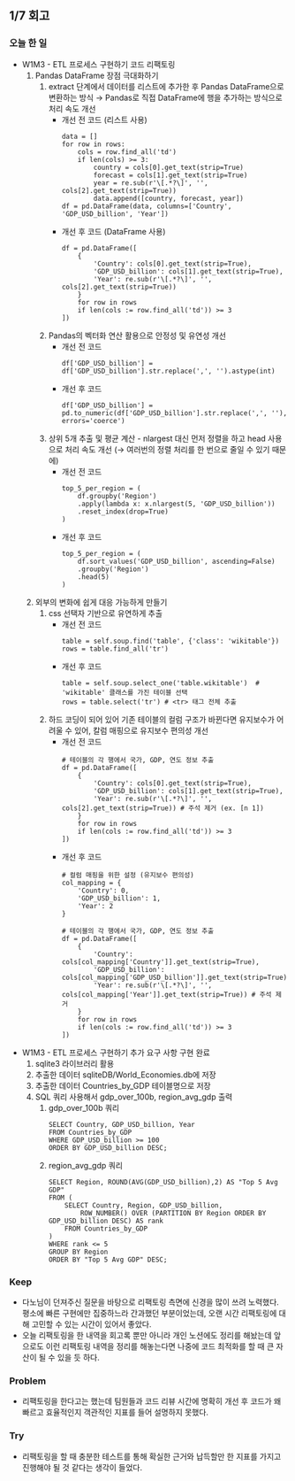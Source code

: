 ## 1/7 회고

### 오늘 한 일
- W1M3 - ETL 프로세스 구현하기 코드 리팩토링
    1. Pandas DataFrame 장점 극대화하기
        1. extract 단계에서 데이터를 리스트에 추가한 후 Pandas DataFrame으로 변환하는 방식 → Pandas로 직접 DataFrame에 행을 추가하는 방식으로 처리 속도 개선
            - 개선 전 코드 (리스트 사용)
                ```
                data = []
                for row in rows:
                    cols = row.find_all('td')
                    if len(cols) >= 3:
                        country = cols[0].get_text(strip=True)
                        forecast = cols[1].get_text(strip=True)
                        year = re.sub(r'\[.*?\]', '', cols[2].get_text(strip=True))
                        data.append([country, forecast, year])
                df = pd.DataFrame(data, columns=['Country', 'GDP_USD_billion', 'Year'])
                ```
            - 개선 후 코드 (DataFrame 사용)
                ```
                df = pd.DataFrame([
                    {
                        'Country': cols[0].get_text(strip=True),
                        'GDP_USD_billion': cols[1].get_text(strip=True),
                        'Year': re.sub(r'\[.*?\]', '', cols[2].get_text(strip=True))
                    }
                    for row in rows
                    if len(cols := row.find_all('td')) >= 3
                ])
                ```
        2. Pandas의 벡터화 연산 활용으로 안정성 및 유연성 개선
            - 개선 전 코드
                ```
                df['GDP_USD_billion'] = df['GDP_USD_billion'].str.replace(',', '').astype(int)
                ```
            - 개선 후 코드
                ```
                df['GDP_USD_billion'] = pd.to_numeric(df['GDP_USD_billion'].str.replace(',', ''), errors='coerce')
                ```
        3. 상위 5개 추출 및 평균 계산 - nlargest 대신 먼저 정렬을 하고 head 사용으로 처리 속도 개선 (→ 여러번의 정렬 처리를 한 번으로 줄일 수 있기 때문에)
            - 개선 전 코드
                ```
                top_5_per_region = (
                    df.groupby('Region')
                    .apply(lambda x: x.nlargest(5, 'GDP_USD_billion'))
                    .reset_index(drop=True)
                )
                ```
            - 개선 후 코드
                ```
                top_5_per_region = (
                    df.sort_values('GDP_USD_billion', ascending=False)
                    .groupby('Region')
                    .head(5)
                )
                ```
    2. 외부의 변화에 쉽게 대응 가능하게 만들기
        1. css 선택자 기반으로 유연하게 추출
            - 개선 전 코드
                ```
                table = self.soup.find('table', {'class': 'wikitable'})
                rows = table.find_all('tr')
                ```
            - 개선 후 코드
                ```
                table = self.soup.select_one('table.wikitable')  # 'wikitable' 클래스를 가진 테이블 선택
                rows = table.select('tr') # <tr> 태그 전체 추출
                ```
        2. 하드 코딩이 되어 있어 기존 테이블의 컬럼 구조가 바뀐다면 유지보수가 어려울 수 있어, 칼럼 매핑으로 유지보수 편의성 개선
            - 개선 전 코드
                ```
                # 테이블의 각 행에서 국가, GDP, 연도 정보 추출
                df = pd.DataFrame([
                    {
                        'Country': cols[0].get_text(strip=True),
                        'GDP_USD_billion': cols[1].get_text(strip=True),
                        'Year': re.sub(r'\[.*?\]', '', cols[2].get_text(strip=True)) # 주석 제거 (ex. [n 1])
                    }
                    for row in rows
                    if len(cols := row.find_all('td')) >= 3
                ])
                ```
            - 개선 후 코드
                ```
                # 컬럼 매핑을 위한 설정 (유지보수 편의성)
                col_mapping = {
                    'Country': 0,
                    'GDP_USD_billion': 1,
                    'Year': 2
                }

                # 테이블의 각 행에서 국가, GDP, 연도 정보 추출
                df = pd.DataFrame([
                    {
                        'Country': cols[col_mapping['Country']].get_text(strip=True),
                        'GDP_USD_billion': cols[col_mapping['GDP_USD_billion']].get_text(strip=True),
                        'Year': re.sub(r'\[.*?\]', '', cols[col_mapping['Year']].get_text(strip=True)) # 주석 제거
                    }
                    for row in rows
                    if len(cols := row.find_all('td')) >= 3
                ])
                ```
- W1M3 - ETL 프로세스 구현하기 추가 요구 사항 구현 완료
    1. sqlite3 라이브러리 활용
    2. 추출한 데이터 sqliteDB/World_Economies.db에 저장
    3. 추출한 데이터 Countries_by_GDP 테이블명으로 저장
    4. SQL 쿼리 사용해서 gdp_over_100b, region_avg_gdp 출력
        1. gdp_over_100b 쿼리
            ```
            SELECT Country, GDP_USD_billion, Year
            FROM Countries_by_GDP
            WHERE GDP_USD_billion >= 100
            ORDER BY GDP_USD_billion DESC;
            ```
        2. region_avg_gdp 쿼리
            ```
            SELECT Region, ROUND(AVG(GDP_USD_billion),2) AS "Top 5 Avg GDP"
            FROM (
                SELECT Country, Region, GDP_USD_billion,
                    ROW_NUMBER() OVER (PARTITION BY Region ORDER BY GDP_USD_billion DESC) AS rank
                FROM Countries_by_GDP
            )
            WHERE rank <= 5
            GROUP BY Region
            ORDER BY "Top 5 Avg GDP" DESC;
            ```

### Keep

- 다노님이 던져주신 질문을 바탕으로 리팩토링 측면에 신경을 많이 쓰려 노력했다. 평소에 빠른 구현에만 집중하느라 간과했던 부분이었는데, 오랜 시간 리팩토링에 대해 고민할 수 있는 시간이 있어서 좋았다.
- 오늘 리팩토링을 한 내역을 회고록 뿐만 아니라 개인 노션에도 정리를 해놨는데 앞으로도 이런 리팩토링 내역을 정리를 해놓는다면 나중에 코드 최적화를 할 때 큰 자산이 될 수 있을 듯 하다.

### Problem

- 리팩토링을 한다고는 했는데 팀원들과 코드 리뷰 시간에 명확히 개선 후 코드가 왜 빠르고 효율적인지 객관적인 지표를 들어 설명하지 못했다.

### Try

- 리팩토링을 할 때 충분한 테스트를 통해 확실한 근거와 납득할만 한 지표를 가지고 진행해야 될 것 같다는 생각이 들었다.